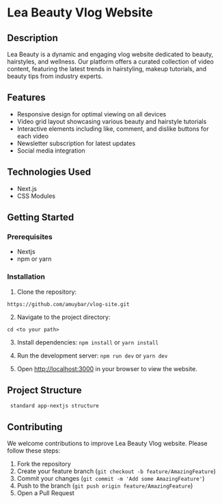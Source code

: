# Lea Beauty Vlog Website

## Description

Lea Beauty is a dynamic and engaging vlog website dedicated to beauty, hairstyles, and wellness. Our platform offers a curated collection of video content, featuring the latest trends in hairstyling, makeup tutorials, and beauty tips from industry experts.

## Features

- Responsive design for optimal viewing on all devices
- Video grid layout showcasing various beauty and hairstyle tutorials
- Interactive elements including like, comment, and dislike buttons for each video
- Newsletter subscription for latest updates
- Social media integration

## Technologies Used

- Next.js
- CSS Modules


## Getting Started

### Prerequisites

- Nextjs
- npm or yarn

### Installation

1. Clone the repository:

```https://github.com/amuybar/vlog-site.git```

2. Navigate to the project directory:

```cd <to your path>```


3. Install dependencies:
``npm install``
or
``yarn install``

4. Run the development server:
``npm run dev``
or
``yarn dev``

5. Open [http://localhost:3000](http://localhost:3000) in your browser to view the website.

## Project Structure
`` standard app-nextjs structure``
## Contributing

We welcome contributions to improve Lea Beauty Vlog website. Please follow these steps:

1. Fork the repository
2. Create your feature branch (`git checkout -b feature/AmazingFeature`)
3. Commit your changes (`git commit -m 'Add some AmazingFeature'`)
4. Push to the branch (`git push origin feature/AmazingFeature`)
5. Open a Pull Request